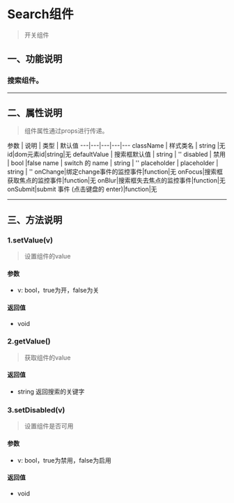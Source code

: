 # Search组件
> 开关组件

## 一、功能说明
### 搜索组件。

---

## 二、属性说明
> 组件属性通过props进行传递。

参数 | 说明 | 类型 | 默认值
---|---|---|---|---
className | 样式类名 | string |无
id|dom元素id|string|无
defaultValue | 搜索框默认值 | string | ''
disabled | 禁用	 | bool |false
name | switch 的 name | string | ''
placeholder | placeholder | string | ''
onChange|绑定change事件的监控事件|function|无
onFocus|搜索框获取焦点的监控事件|function|无
onBlur|搜索框失去焦点的监控事件|function|无
onSubmit|submit 事件 (点击键盘的 enter)|function|无


---

## 三、方法说明
### 1.setValue(v)
> 设置组件的value

#### 参数
- v: bool，true为开，false为关

#### 返回值
- void


### 2.getValue()
> 获取组件的value

#### 返回值
- string 返回搜索的关键字  


### 3.setDisabled(v)
> 设置组件是否可用

#### 参数
- v: bool，true为禁用，false为启用

#### 返回值
- void
